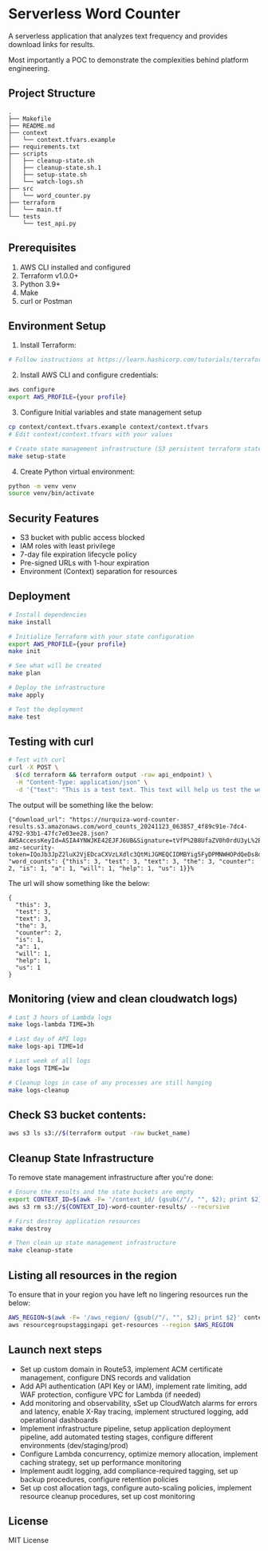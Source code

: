 # Serverless Word Counter

A serverless application that analyzes text frequency and provides download links for results.

Most importantly a POC to demonstrate the complexities behind platform engineering.

## Project Structure

```
.
├── Makefile
├── README.md
├── context
│   └── context.tfvars.example
├── requirements.txt
├── scripts
│   ├── cleanup-state.sh
│   ├── cleanup-state.sh.1
│   ├── setup-state.sh
│   └── watch-logs.sh
├── src
│   └── word_counter.py
├── terraform
│   └── main.tf
└── tests
    └── test_api.py
```

## Prerequisites

1. AWS CLI installed and configured
2. Terraform v1.0.0+
3. Python 3.9+
4. Make
5. curl or Postman

## Environment Setup

1. Install Terraform:
```bash
# Follow instructions at https://learn.hashicorp.com/tutorials/terraform/install-cli
```

2. Install AWS CLI and configure credentials:
```bash
aws configure
export AWS_PROFILE={your profile}
```

3. Configure Initial variables and state management setup
```bash
cp context/context.tfvars.example context/context.tfvars
# Edit context/context.tfvars with your values

# Create state management infrastructure (S3 persistent terraform state)
make setup-state
```

4. Create Python virtual environment:
```bash
python -m venv venv
source venv/bin/activate
```

## Security Features

- S3 bucket with public access blocked
- IAM roles with least privilege
- 7-day file expiration lifecycle policy
- Pre-signed URLs with 1-hour expiration
- Environment (Context) separation for resources

## Deployment

```bash
# Install dependencies
make install

# Initialize Terraform with your state configuration
export AWS_PROFILE={your profile}
make init

# See what will be created
make plan

# Deploy the infrastructure
make apply

# Test the deployment
make test
```

## Testing with curl
```bash
# Test with curl
curl -X POST \
  $(cd terraform && terraform output -raw api_endpoint) \
  -H "Content-Type: application/json" \
  -d '{"text": "This is a test text. This text will help us test the word counter. The counter should count the most frequent words in this test text."}'
```

The output will be something like the below:
```
{"download_url": "https://nurquiza-word-counter-results.s3.amazonaws.com/word_counts_20241123_063857_4f89c91e-7dc4-4792-93b1-47fc7e03ee28.json?AWSAccessKeyId=ASIA4YNWJKE42EJFJ6UB&Signature=tVfP%2B8UfaZV0h0rdU3yL%2BbHqii8%3D&x-amz-security-token=IQoJb3JpZ2luX2VjEDcaCXVzLXdlc3QtMiJGMEQCIDMBYig5FyDPMNWHOPdQeDs8oioxWIzzBTqjWfP9PvRbAiAPrF3eusDhVX91uG2loR1vdnCr68Y0wX4n6gET1sxGGiqHAwjQ%2F%2F%2F%2F%2F%2F%2F%2F%2F%2F8BEAAaDDg3NzA5MjQ5MTU3NyIM%2FEXXbIsMrk9CSAW3KtsC7iyJutjQEZauuva1gDNlYdF3Y6Ls3Uz509uOfdZrj4UqlSdEUYGKGSCwZhNzwWTh21PM6%2FRRtOxEFAMpfiJcKyJeuRa2SB0r4LZrzvHXHeHraD23syPp5IHV6qMPXxPKR6Ywsv3hci3YfvTOsW2ZbyNWdFiG9ufDnIjg8f6SWQLXzqyzH9PdIEdyBAoifczFIyKcjpAKkFgeECfRr5elTJuOfVSYtodLx7U33HASZXdL%2FmYB%2B%2FH3Do9k8BVGtzSVxMCVEe181xZ42LEJ2iUD17JT9fbCxhGc0ZLQyHj7q%2F5IfFVhIAN4KShbu%2BQTkz%2BXSQKmFP38jJwR%2FIVPekKXsmw4k%2BDqsTNc3C3VSlYXgi3zkXDHHAsxpqLHxd18qECPuyWUzwJEQ8HiIZHmccg4BAS%2BgWB%2FcG3%2BX6Hd3ibvjHMkFiF0VPayfCVyNaet3uaUizoPmDqE3c0JTlcwgPGFugY6nwF9tjIASa8E%2FNm%2Fdha7%2FMK5Al04JF4WNOAXNm5BR%2Bp7oW43OwL1X0J1lEEJCQte6BHT8LcqKghbRf6Kbi7umD2naH%2FpSEFaxbvN8jx0dpQDY%2BoY1TQGuFopTXUWpR72F8TScKPZLkvCKDLbGPfoXCoBO2KjWvugjg7%2BD464UB%2Fxl6K8N2MTgSm3tAdVPD7OaxdKyvTfI9Trxcsx22eMozA%3D&Expires=1732347539", "word_counts": {"this": 3, "test": 3, "text": 3, "the": 3, "counter": 2, "is": 1, "a": 1, "will": 1, "help": 1, "us": 1}}%   
```

The url will show something like the below:
```
{
  "this": 3,
  "test": 3,
  "text": 3,
  "the": 3,
  "counter": 2,
  "is": 1,
  "a": 1,
  "will": 1,
  "help": 1,
  "us": 1
}
```

## Monitoring (view and clean cloudwatch logs)
```bash
# Last 3 hours of Lambda logs
make logs-lambda TIME=3h

# Last day of API logs
make logs-api TIME=1d

# Last week of all logs
make logs TIME=1w

# Cleanup logs in case of any processes are still hanging
make logs-cleanup
```

## Check S3 bucket contents:
```bash
aws s3 ls s3://$(terraform output -raw bucket_name)
```

## Cleanup State Infrastructure
To remove state management infrastructure after you're done:

```bash
# Ensure the results and the state buckets are empty
export CONTEXT_ID=$(awk -F= '/context_id/ {gsub(/"/, "", $2); print $2}' context/context.tfvars | xargs)
aws s3 rm s3://${CONTEXT_ID}-word-counter-results/ --recursive

# First destroy application resources
make destroy

# Then clean up state management infrastructure
make cleanup-state
```

## Listing all resources in the region
To ensure that in your region you have left no lingering resources run the below:
```bash
AWS_REGION=$(awk -F= '/aws_region/ {gsub(/"/, "", $2); print $2}' context/context.tfvars | xargs)
aws resourcegroupstaggingapi get-resources --region $AWS_REGION
```

## Launch next steps
* Set up custom domain in Route53, implement ACM certificate management, configure DNS records and validation
* Add API authentication (API Key or IAM), implement rate limiting, add WAF protection, configure VPC for Lambda (if needed)
* Add monitoring and observability, sSet up CloudWatch alarms for errors and latency, enable X-Ray tracing, implement structured logging, add operational dashboards
* Implement infrastructure pipeline, setup application deployment pipeline, add automated testing stages, configure different environments (dev/staging/prod)
* Configure Lambda concurrency, optimize memory allocation, implement caching strategy, set up performance monitoring
* Implement audit logging, add compliance-required tagging, set up backup procedures, configure retention policies
* Set up cost allocation tags, configure auto-scaling policies, implement resource cleanup procedures, set up cost monitoring

## License

MIT License
